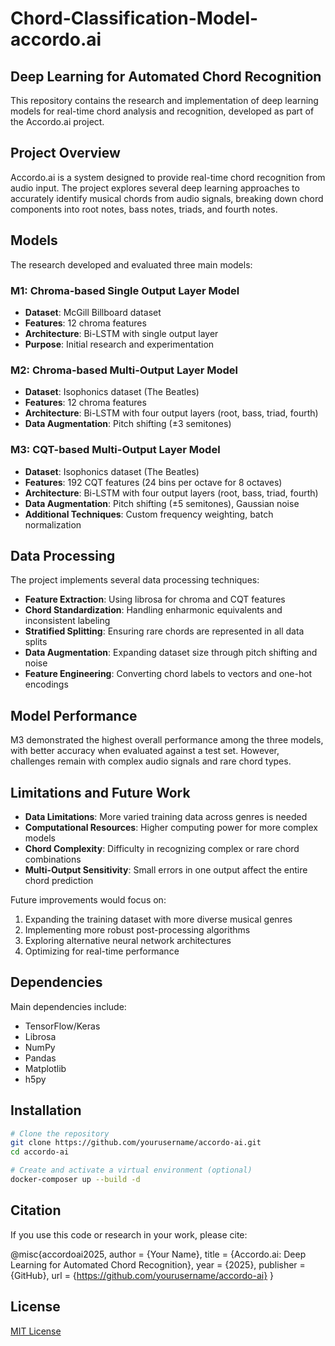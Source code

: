 # Chord-Classification-Model-accordo.ai

## Deep Learning for Automated Chord Recognition

This repository contains the research and implementation of deep learning models for real-time chord analysis and recognition, developed as part of the Accordo.ai project.

## Project Overview

Accordo.ai is a system designed to provide real-time chord recognition from audio input. The project explores several deep learning approaches to accurately identify musical chords from audio signals, breaking down chord components into root notes, bass notes, triads, and fourth notes.

## Models

The research developed and evaluated three main models:

### M1: Chroma-based Single Output Layer Model
- **Dataset**: McGill Billboard dataset
- **Features**: 12 chroma features
- **Architecture**: Bi-LSTM with single output layer
- **Purpose**: Initial research and experimentation

### M2: Chroma-based Multi-Output Layer Model
- **Dataset**: Isophonics dataset (The Beatles)
- **Features**: 12 chroma features
- **Architecture**: Bi-LSTM with four output layers (root, bass, triad, fourth)
- **Data Augmentation**: Pitch shifting (±3 semitones)

### M3: CQT-based Multi-Output Layer Model
- **Dataset**: Isophonics dataset (The Beatles)
- **Features**: 192 CQT features (24 bins per octave for 8 octaves)
- **Architecture**: Bi-LSTM with four output layers (root, bass, triad, fourth)
- **Data Augmentation**: Pitch shifting (±5 semitones), Gaussian noise
- **Additional Techniques**: Custom frequency weighting, batch normalization

## Data Processing

The project implements several data processing techniques:
- **Feature Extraction**: Using librosa for chroma and CQT features
- **Chord Standardization**: Handling enharmonic equivalents and inconsistent labeling
- **Stratified Splitting**: Ensuring rare chords are represented in all data splits
- **Data Augmentation**: Expanding dataset size through pitch shifting and noise
- **Feature Engineering**: Converting chord labels to vectors and one-hot encodings

## Model Performance

M3 demonstrated the highest overall performance among the three models, with better accuracy when evaluated against a test set. However, challenges remain with complex audio signals and rare chord types.

## Limitations and Future Work

- **Data Limitations**: More varied training data across genres is needed
- **Computational Resources**: Higher computing power for more complex models
- **Chord Complexity**: Difficulty in recognizing complex or rare chord combinations
- **Multi-Output Sensitivity**: Small errors in one output affect the entire chord prediction

Future improvements would focus on:
1. Expanding the training dataset with more diverse musical genres
2. Implementing more robust post-processing algorithms
3. Exploring alternative neural network architectures
4. Optimizing for real-time performance

## Dependencies

Main dependencies include:
- TensorFlow/Keras
- Librosa
- NumPy
- Pandas
- Matplotlib
- h5py

## Installation

```bash
# Clone the repository
git clone https://github.com/yourusername/accordo-ai.git
cd accordo-ai

# Create and activate a virtual environment (optional)
docker-composer up --build -d

```

## Citation

If you use this code or research in your work, please cite:

@misc{accordoai2025,
  author = {Your Name},
  title = {Accordo.ai: Deep Learning for Automated Chord Recognition},
  year = {2025},
  publisher = {GitHub},
  url = {https://github.com/yourusername/accordo-ai}
}

## License

[MIT License](LICENSE)
